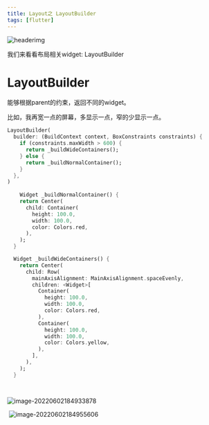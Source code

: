 ```yaml
---
title: Layout之 LayoutBuilder
tags: [flutter]
---
```

![headerimg](./Header.png)

我们来看看布局相关widget: LayoutBuilder

# LayoutBuilder

能够根据parent的约束，返回不同的widget。

比如，我再宽一点的屏幕，多显示一点，窄的少显示一点。

```dart
LayoutBuilder(
  builder: (BuildContext context, BoxConstraints constraints) {
    if (constraints.maxWidth > 600) {
      return _buildWideContainers();
    } else {
      return _buildNormalContainer();
    }
  },
)
  
    Widget _buildNormalContainer() {
    return Center(
      child: Container(
        height: 100.0,
        width: 100.0,
        color: Colors.red,
      ),
    );
  }

  Widget _buildWideContainers() {
    return Center(
      child: Row(
        mainAxisAlignment: MainAxisAlignment.spaceEvenly,
        children: <Widget>[
          Container(
            height: 100.0,
            width: 100.0,
            color: Colors.red,
          ),
          Container(
            height: 100.0,
            width: 100.0,
            color: Colors.yellow,
          ),
        ],
      ),
    );
  }
  
  	
```

![image-20220602184933878](https://tva1.sinaimg.cn/large/e6c9d24egy1h2u3e3btwij20g60i0t8z.jpg)

​	![image-20220602184955606](https://tva1.sinaimg.cn/large/e6c9d24egy1h2u3egxkk2j20zk0ga3yy.jpg)

